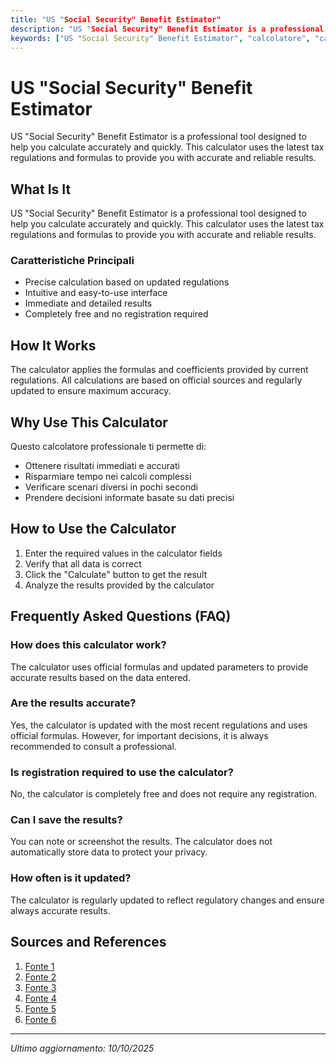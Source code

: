 ```yaml
---
title: "US "Social Security" Benefit Estimator"
description: "US "Social Security" Benefit Estimator is a professional tool designed to help you calculate accurately and quickly. This calculator uses the latest tax regulations and formulas to provide you with accurate and reliable results."
keywords: ["US "Social Security" Benefit Estimator", "calcolatore", "calcolo online"]
---
```


# US "Social Security" Benefit Estimator

US "Social Security" Benefit Estimator is a professional tool designed to help you calculate accurately and quickly. This calculator uses the latest tax regulations and formulas to provide you with accurate and reliable results.

## What Is It

US "Social Security" Benefit Estimator is a professional tool designed to help you calculate accurately and quickly. This calculator uses the latest tax regulations and formulas to provide you with accurate and reliable results.

### Caratteristiche Principali

- Precise calculation based on updated regulations
- Intuitive and easy-to-use interface
- Immediate and detailed results
- Completely free and no registration required

## How It Works

The calculator applies the formulas and coefficients provided by current regulations. All calculations are based on official sources and regularly updated to ensure maximum accuracy.

## Why Use This Calculator

Questo calcolatore professionale ti permette di:

- Ottenere risultati immediati e accurati
- Risparmiare tempo nei calcoli complessi
- Verificare scenari diversi in pochi secondi
- Prendere decisioni informate basate su dati precisi

## How to Use the Calculator

1. Enter the required values in the calculator fields
2. Verify that all data is correct
3. Click the "Calculate" button to get the result
4. Analyze the results provided by the calculator

## Frequently Asked Questions (FAQ)

### How does this calculator work?

The calculator uses official formulas and updated parameters to provide accurate results based on the data entered.

### Are the results accurate?

Yes, the calculator is updated with the most recent regulations and uses official formulas. However, for important decisions, it is always recommended to consult a professional.

### Is registration required to use the calculator?

No, the calculator is completely free and does not require any registration.

### Can I save the results?

You can note or screenshot the results. The calculator does not automatically store data to protect your privacy.

### How often is it updated?

The calculator is regularly updated to reflect regulatory changes and ensure always accurate results.

## Sources and References

1. [Fonte 1](https://www.ssa.gov/OACT/quickcalc/)
2. [Fonte 2](https://www.ssa.gov/benefits/calculators/)
3. [Fonte 3](https://www.aarp.org/social-security/benefits-calculator/)
4. [Fonte 4](https://www.ssa.gov/oact/anypia/index.html)
5. [Fonte 5](https://smartasset.com/retirement/social-security-calculator)
6. [Fonte 6](https://www.nsbonline.com/calculator/social-security)

---

*Ultimo aggiornamento: 10/10/2025*
